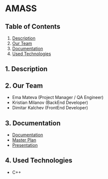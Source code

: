 # AMASS

## Table of Contents
1. [Description](#desc)
2. [Our Team](#team)
3. [Documentation](#documentation)
4. [Used Technologies](#technologies)

<a name="desc"></a>
## 1. Description

<a name="team"></a>
## 2. Our Team
- Ema Mateva (Project Manager / QA Engineer)
- Kristian Milanov (BackEnd Developer)
- Dimitar Kalchev (FrontEnd Developer)

<a name="documentation"></a>
## 3. Documentation
* [Documentation]()
* [Master Plan]()
* [Presentation]()

<a name="technologies"></a>

## 4. Used Technologies
* C++